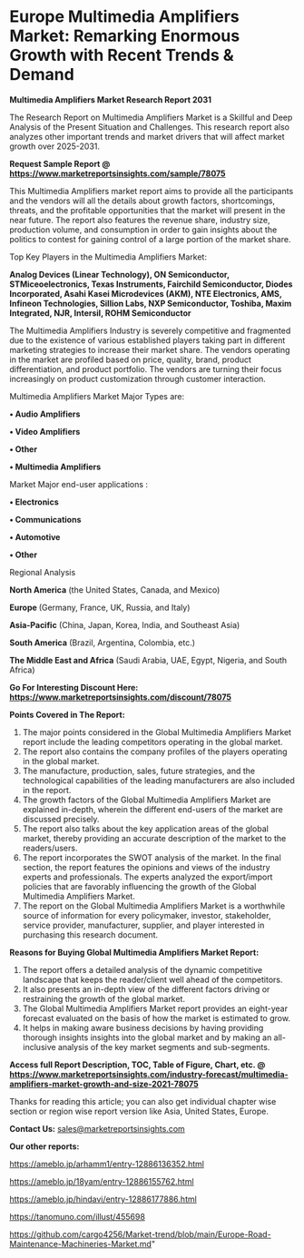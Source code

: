  # Europe Multimedia Amplifiers Market: Remarking Enormous Growth with Recent Trends & Demand

<strong>Multimedia Amplifiers Market Research Report 2031</strong>

The Research Report on Multimedia Amplifiers Market is a Skillful and Deep Analysis of the Present Situation and Challenges. This research report also analyzes other important trends and market drivers that will affect market growth over 2025-2031.

<strong>Request Sample Report @ <a href=https://www.marketreportsinsights.com/sample/78075>https://www.marketreportsinsights.com/sample/78075</a></strong>

This Multimedia Amplifiers market report aims to provide all the participants and the vendors will all the details about growth factors, shortcomings, threats, and the profitable opportunities that the market will present in the near future. The report also features the revenue share, industry size, production volume, and consumption in order to gain insights about the politics to contest for gaining control of a large portion of the market share.

Top Key Players in the Multimedia Amplifiers Market:

<strong>Analog Devices (Linear Technology), ON Semiconductor, STMiceoelectronics, Texas Instruments, Fairchild Semiconductor, Diodes Incorporated, Asahi Kasei Microdevices (AKM), NTE Electronics, AMS, Infineon Technologies, Sillion Labs, NXP Semiconductor, Toshiba, Maxim Integrated, NJR, Intersil, ROHM Semiconductor</strong>

The Multimedia Amplifiers Industry is severely competitive and fragmented due to the existence of various established players taking part in different marketing strategies to increase their market share. The vendors operating in the market are profiled based on price, quality, brand, product differentiation, and product portfolio. The vendors are turning their focus increasingly on product customization through customer interaction.

Multimedia Amplifiers Market Major Types are:

<strong>• Audio Amplifiers

• Video Amplifiers

• Other

• Multimedia Amplifiers</strong>

Market Major end-user applications :

<strong>• Electronics

• Communications

• Automotive

• Other</strong>

Regional Analysis

</u><strong><b>North America</b></strong> (the United States, Canada, and Mexico)

<strong><b>Europe </b></strong>(Germany, France, UK, Russia, and Italy)

<strong><b>Asia-Pacific</b></strong> (China, Japan, Korea, India, and Southeast Asia)

<strong><b>South America</b></strong> (Brazil, Argentina, Colombia, etc.)

<strong><b>The Middle East and Africa</b></strong> (Saudi Arabia, UAE, Egypt, Nigeria, and South Africa)

<strong>Go For Interesting Discount Here: <a href=https://www.marketreportsinsights.com/discount/78075>https://www.marketreportsinsights.com/discount/78075</a></strong>

<strong>Points Covered in The Report:</strong>
<ol>
  <li>The major points considered in the Global Multimedia Amplifiers Market report include the leading competitors operating in the global market.</li>
  <li>The report also contains the company profiles of the players operating in the global market.</li>
  <li>The manufacture, production, sales, future strategies, and the technological capabilities of the leading manufacturers are also included in the report.</li>
  <li>The growth factors of the Global Multimedia Amplifiers Market are explained in-depth, wherein the different end-users of the market are discussed precisely.</li>
  <li>The report also talks about the key application areas of the global market, thereby providing an accurate description of the market to the readers/users.</li>
  <li>The report incorporates the SWOT analysis of the market. In the final section, the report features the opinions and views of the industry experts and professionals. The experts analyzed the export/import policies that are favorably influencing the growth of the Global Multimedia Amplifiers Market.</li>
  <li>The report on the Global Multimedia Amplifiers Market is a worthwhile source of information for every policymaker, investor, stakeholder, service provider, manufacturer, supplier, and player interested in purchasing this research document.</li>
</ol>
<strong>Reasons for Buying Global Multimedia Amplifiers Market Report:</strong>

<ol>
  <li>The report offers a detailed analysis of the dynamic competitive landscape that keeps the reader/client well ahead of the competitors.</li>
  <li>It also presents an in-depth view of the different factors driving or restraining the growth of the global market.</li>
  <li>The Global Multimedia Amplifiers Market report provides an eight-year forecast evaluated on the basis of how the market is estimated to grow.</li>
  <li>It helps in making aware business decisions by having providing thorough insights insights into the global market and by making an all-inclusive analysis of the key market segments and sub-segments.</li>
</ol>
<strong>Access full Report Description, TOC, Table of Figure, Chart, etc. @ <a href=https://www.marketreportsinsights.com/industry-forecast/multimedia-amplifiers-market-growth-and-size-2021-78075>https://www.marketreportsinsights.com/industry-forecast/multimedia-amplifiers-market-growth-and-size-2021-78075</a></strong>


Thanks for reading this article; you can also get individual chapter wise section or region wise report version like Asia, United States, Europe.

<strong>Contact Us:</strong>
sales@marketreportsinsights.com

<strong>Our other reports:</strong>

<a href=https://ameblo.jp/arhamm1/entry-12886136352.html>https://ameblo.jp/arhamm1/entry-12886136352.html</a>

<a href=https://ameblo.jp/18yam/entry-12886155762.html>https://ameblo.jp/18yam/entry-12886155762.html</a>

<a href=https://ameblo.jp/hindavi/entry-12886177886.html>https://ameblo.jp/hindavi/entry-12886177886.html</a>

<a href=https://tanomuno.com/illust/455698>https://tanomuno.com/illust/455698</a>

<a href=https://github.com/cargo4256/Market-trend/blob/main/Europe-Road-Maintenance-Machineries-Market.md>https://github.com/cargo4256/Market-trend/blob/main/Europe-Road-Maintenance-Machineries-Market.md</a>"
